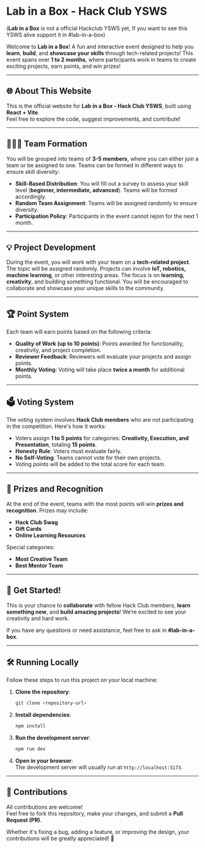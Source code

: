 

# Lab in a Box - Hack Club YSWS

(**Lab in a Box** is not a official Hackclub YSWS yet, If you want to see this YSWS alive support it in #lab-in-a-box)

Welcome to **Lab in a Box**! A fun and interactive event designed to help you **learn**, **build**, and **showcase your skills** through tech-related projects! This event spans over **1 to 2 months**, where participants work in teams to create exciting projects, earn points, and win prizes!

---

## 🌐 About This Website
This is the official website for **Lab in a Box - Hack Club YSWS**, built using **React + Vite**.  
Feel free to explore the code, suggest improvements, and contribute!

---

## 🧑‍🤝‍🧑 Team Formation
You will be grouped into teams of **3-5 members**, where you can either join a team or be assigned to one. Teams can be formed in different ways to ensure skill diversity:
- **Skill-Based Distribution**: You will fill out a survey to assess your skill level (**beginner, intermediate, advanced**). Teams will be formed accordingly.
- **Random Team Assignment**: Teams will be assigned randomly to ensure diversity.
- **Participation Policy**: Participants in the event cannot rejoin for the next 1 month.

---

## 💡 Project Development
During the event, you will work with your team on a **tech-related project**. The topic will be assigned randomly. Projects can involve **IoT, robotics, machine learning**, or other interesting areas. The focus is on **learning, creativity**, and building something functional. You will be encouraged to collaborate and showcase your unique skills to the community.

---

## 🏆 Point System
Each team will earn points based on the following criteria:
- **Quality of Work (up to 10 points)**: Points awarded for functionality, creativity, and project completion.
- **Reviewer Feedback**: Reviewers will evaluate your projects and assign points.
- **Monthly Voting**: Voting will take place **twice a month** for additional points.

---

## 🗳️ Voting System
The voting system involves **Hack Club members** who are not participating in the competition. Here's how it works:
- Voters assign **1 to 5 points** for categories: **Creativity, Execution, and Presentation**, totaling **15 points**.
- **Honesty Rule**: Voters must evaluate fairly.
- **No Self-Voting**: Teams cannot vote for their own projects.
- Voting points will be added to the total score for each team.

---

## 🎁 Prizes and Recognition
At the end of the event, teams with the most points will win **prizes and recognition**. Prizes may include:
- **Hack Club Swag**
- **Gift Cards**
- **Online Learning Resources**

Special categories:
- **Most Creative Team**
- **Best Mentor Team**

---

## 🚀 Get Started!
This is your chance to **collaborate** with fellow Hack Club members, **learn something new**, and **build amazing projects**! We’re excited to see your creativity and hard work.

If you have any questions or need assistance, feel free to ask in **#lab-in-a-box**.

---

## 🛠️ Running Locally
Follow these steps to run this project on your local machine:

1. **Clone the repository**:
   ```bash
   git clone <repository-url>
   ```

2. **Install dependencies**:
   ```bash
   npm install
   ```

3. **Run the development server**:
   ```bash
   npm run dev
   ```

4. **Open in your browser**:  
   The development server will usually run at `http://localhost:5173`.

---

## 🤝 Contributions
All contributions are welcome!  
Feel free to fork this repository, make your changes, and submit a **Pull Request (PR)**.  

Whether it's fixing a bug, adding a feature, or improving the design, your contributions will be greatly appreciated! 🎉
